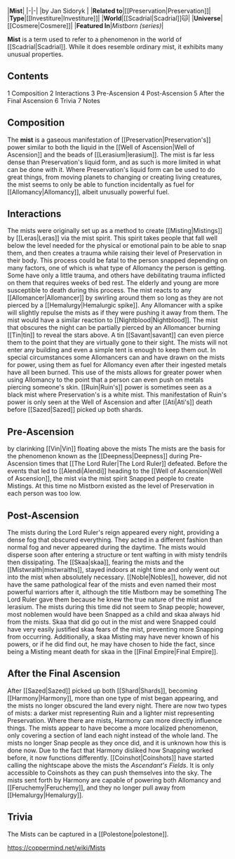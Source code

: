 |**Mist**|
|-|-|
|by  Jan Sidoryk |
|**Related to**|[[Preservation\|Preservation]]|
|**Type**|[[Investiture\|Investiture]]|
|**World**|[[Scadrial\|Scadrial]]🐱︎|
|**Universe**|[[Cosmere\|Cosmere]]|
|**Featured In**|*Mistborn (series)*|

**Mist** is a term used to refer to a phenomenon in the world of [[Scadrial\|Scadrial]]. While it does resemble ordinary mist, it exhibits many unusual properties.

## Contents

1 Composition
2 Interactions
3 Pre-Ascension
4 Post-Ascension
5 After the Final Ascension
6 Trivia
7 Notes


## Composition
The **mist** is a gaseous manifestation of [[Preservation\|Preservation's]] power similar to both the liquid in the [[Well of Ascension\|Well of Ascension]] and the beads of [[Lerasium\|lerasium]]. The mist is far less dense than Preservation's liquid form, and as such is more limited in what can be done with it. Where Preservation's liquid form can be used to do great things, from moving planets to changing or creating living creatures, the mist seems to only be able to function incidentally as fuel for [[Allomancy\|Allomancy]], albeit unusually powerful fuel.

## Interactions
The mists were originally set up as a method to create [[Misting\|Mistings]] by [[Leras\|Leras]] via the mist spirit. This spirit takes people that fall well below the level needed for the physical or emotional pain to be able to snap them, and then creates a trauma while raising their level of Preservation in their body. This process could be fatal to the person snapped depending on many factors, one of which is what type of Allomancy the person is getting. Some have only a little trauma, and others have debilitating trauma inflicted on them that requires weeks of bed rest. The elderly and young are more susceptible to death during this process. The mist reacts to any [[Allomancer\|Allomancer]] by swirling around them so long as they are not pierced by a [[Hemalurgy\|Hemalurgic spike]]. Any Allomancer with a spike will slightly repulse the mists as if they were pushing it away from them. The mist would have a similar reaction to [[Nightblood\|Nightblood]].
The mist that obscures the night can be partially pierced by an Allomancer burning [[Tin\|tin]] to reveal the stars above. A tin [[Savant\|savant]] can even pierce them to the point that they are virtually gone to their sight. The mists will not enter any building and even a simple tent is enough to keep them out. In special circumstances some Allomancers can and have drawn on the mists for power, using them as fuel for Allomancy even after their ingested metals have all been burned. This use of the mists allows for greater power when using Allomancy to the point that a person can even push on metals piercing someone's skin. [[Ruin\|Ruin's]] power is sometimes seen as a black mist where Preservation's is a white mist. This manifestation of Ruin's power is only seen at the Well of Ascension and after [[Ati\|Ati's]] death before [[Sazed\|Sazed]] picked up both shards.

## Pre-Ascension
 by  clarinking  [[Vin\|Vin]] floating above the mists
The mists are the basis for the phenomenon known as the [[Deepness\|Deepness]] during Pre-Ascension times that [[The Lord Ruler\|The Lord Ruler]] defeated. Before the events that led to [[Alendi\|Alendi]] heading to the [[Well of Ascension\|Well of Ascension]], the mist via the mist spirit Snapped people to create Mistings. At this time no Mistborn existed as the level of Preservation in each person was too low.

## Post-Ascension
The mists during the Lord Ruler's reign appeared every night, providing a dense fog that obscured everything. They acted in a different fashion than normal fog and never appeared during the daytime. The mists would disperse soon after entering a structure or tent wafting in with misty tendrils then dissipating. The [[Skaa\|skaa]], fearing the mists and the [[Mistwraith\|mistwraiths]], stayed indoors at night time and only went out into the mist when absolutely necessary. [[Noble\|Nobles]], however, did not have the same pathological fear of the mists and even named their most powerful warriors after it, although the title Mistborn may be something The Lord Ruler gave them because he knew the true nature of the mist and lerasium. The mists during this time did not seem to Snap people; however, most noblemen would have been Snapped as a child and skaa always hid from the mists. Skaa that did go out in the mist and were Snapped could have very easily justified skaa fears of the mist, preventing more Snapping from occurring. Additionally, a skaa Misting may have never known of his powers, or if he did find out, he may have chosen to hide the fact, since being a Misting meant death for skaa in the [[Final Empire\|Final Empire]].

## After the Final Ascension
After [[Sazed\|Sazed]] picked up both [[Shard\|Shards]], becoming [[Harmony\|Harmony]], more than one type of mist began appearing, and the mists no longer obscured the land every night. There are now two types of mists: a darker mist representing Ruin and a lighter mist representing Preservation. Where there are mists, Harmony can more directly influence things. The mists appear to have become a more localized phenomenon, only covering a section of land each night instead of the whole land. The mists no longer Snap people as they once did, and it is unknown how this is done now. Due to the fact that Harmony disliked how Snapping worked before, it now functions differently.
[[Coinshot\|Coinshots]] have started calling the nightscape above the mists the *Ascendant's Fields*. It is only accessible to Coinshots as they can push themselves into the sky.
The mists sent forth by Harmony are capable of powering both Allomancy and [[Feruchemy\|Feruchemy]], and they no longer pull away from [[Hemalurgy\|Hemalurgy]].

## Trivia
The Mists can be captured in a [[Polestone\|polestone]].


https://coppermind.net/wiki/Mists